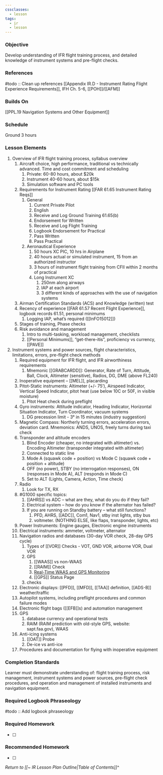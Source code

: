 ```yaml
---
cssclasses:
  - lesson
tags:
  - ir
  - lesson
---
```

### Objective
Develop understanding of IFR flight training process, and detailed knowledge of instrument systems and pre-flight checks.

### References
#todo :: Clean up references
[[Appendix IR.D - Instrument Rating Flight Experience Requirements]], IFH Ch. 5-6, [[POH]]/[[AFM]] 

### Builds On
[[PPL.19 Navigation Systems and Other Equipment]]

### Schedule
Ground 3 hours

### Lesson Elements
1. Overview of IFR flight training process, syllabus overview 
	1. Aircraft choice, high performance, traditional vs technically advanced. Time and cost commitment and scheduling 
		1. Private: 60-80 hours, about $20k 
		2. Instrument 40-60 hours, about $15k 
		3. Simulation software and PC tools 
	2. Requirements for Instrument Rating [[FAR 61.65 Instrument Rating Reqs]]
		1. General
			1. Current Private Pilot
			2. English
			3. Receive and Log Ground Training 61.65(b)
			4. Endorsement for Written
			5. Receive and Log Flight Training 
			6. Logbook Endorsement for Practical
			7. Pass Written
			8. Pass Practical
		2. Aeronautical Experience
			1. 50 hours XC PIC, 10 hrs in Airplane
			2. 40 hours actual or simulated instrument, 15 from an authorized instructor
			3. 3 hours of instrument flight training from CFII within 2 months of practical
			4. Long Instrument XC
				1. 250nm along airways
				2. IAP at each airport
				3. 3 different kinds of approaches with the use of navigation systems
	3. Airman Certification Standards (ACS) and Knowledge (written) test
	4. Recency of experience [[FAR 61.57 Recent Flight Experience]], logbook records 61.51, personal minimums 
		1. Logging IAP, what’s required  ([[InFO15012]])
	5. Stages of training, Phase checks 
	6. Risk avoidance and management 
		1. Intro to multi-tasking, workload management, checklists 
		2. [[Personal Minimums]], “get-there-itis”, proficiency vs currency, [[PAVE]] 
2. Instrument systems and power sources, flight characteristics, limitations, errors, pre-flight check methods 
	1. Required equipment for IFR flight, and IFR airworthiness requirements 
		1. Mnemonic [[GRABCARDD]]: Generator, Rate of Turn, Attitude, Ball, Clock, Altimeter (sensitive), Radios, DG, DME (above FL240) 
	2. Inoperative equipment – [[MEL]], placarding 
	3. Pitot-Static instruments: Altimeter (+/- 75’), Airspeed Indicator, Vertical Speed Indicator, pitot heat (use below 10C or 50F, in visible moisture) 
		1. Pitot Heat check during preflight
	4. Gyro instruments: Attitude indicator, Heading Indicator, Horizontal Situation Indicator, Turn Coordinator, vacuum systems 
		1. DG precession limit - 3° in 15 minutes (industry suggestion)
	5. Magnetic Compass: Northerly turning errors, acceleration errors, deviation card. Mnemonics: ANDS, UNOS, freely turns during taxi check
	6. Transponder and altitude encoders
		1. Blind Encoder (cheaper, no integrated with altimeter) vs. Encoding Altimeter (transponder integrated with altimeter)
		2. Connected to static line
		3. Mode A (squawk code + position) vs Mode C (squawk code + position + altitude)
		4. OFF (no power), STBY (no interrogation responses), ON (responses in Mode A), ALT (responds in Mode C)
		5. Set to ALT (Lights, Camera, Action, Time check)
	7. Radio
		1. Look for TX, RX
	8. #G1000 specific topics: 
		1. [[AHRS]] vs ADC – what are they, what do you do if they fail?
		2. Electrical system – how do you know if the alternator has failed? 
		3. If you are running on Standby battery – what still functions?
			1. PFD, AHRS, [[ADC]], Com1, Nav1, stby inst lights, stby bus 
			2. voltmeter. (NOTHING ELSE, like flaps, transponder, lights, etc) 
	9. Power Instruments: Engine gauges, Electronic engine instruments
	10. Electrical instruments: ammeter, voltmeter, alternator 
	11. Navigation radios and databases (30-day VOR check, 28-day GPS cycle) 
		1. Types of [[VOR]] Checks - VOT, GND VOR, airborne VOR, Dual VOR
		2. GPS 
			1. [[WAAS]] vs non-WAAS
			2. [[RAIM]] Check
			3. [Real-Time WAAS and GPS Monitoring](https://www.nstb.tc.faa.gov/realtime-plots.html)
			4. [[GPS]] Status Page
		3. checks
	12. Electronic displays: [[PFD]], [[MFD]], [[TAA]] definition, [[ADS-B]] weather/traffic
	13. Autopilot systems, including preflight procedures and common failure modes 
	14. Electronic flight bags ([[EFB]]s) and automation management 
	15. GPS
		1. database currency and operational tests
		2. RAIM (RAIM prediction with old-style GPS, website: sapt.faa.gov), WAAS 
	16. Anti-icing systems 
		1. [[OAT]] Probe
		2. De-ice vs anti-ice
	17. Procedures and documentation for flying with inoperative equipment 

### Completion Standards
Learner must demonstrate understanding of: flight training process, risk management, instrument systems and power sources, pre-flight check procedures, and operation and management of installed instruments and navigation equipment.

### Required Logbook Phraseology
#todo :: Add logbook phraseology

### Required Homework
- [ ] 

### Recommended Homework
- [ ] 

*Return to [[~ IR Lesson Plan Outline|Table of Contents]]^*